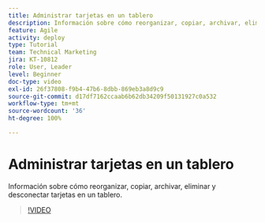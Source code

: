 ```yaml
---
title: Administrar tarjetas en un tablero
description: Información sobre cómo reorganizar, copiar, archivar, eliminar y desconectar tarjetas en un tablero.
feature: Agile
activity: deploy
type: Tutorial
team: Technical Marketing
jira: KT-10812
role: User, Leader
level: Beginner
doc-type: video
exl-id: 26f37808-f9b4-47b6-8dbb-869eb3a8d9c9
source-git-commit: d17df7162ccaab6b62db34209f50131927c0a532
workflow-type: tm+mt
source-wordcount: '36'
ht-degree: 100%

---
```


# Administrar tarjetas en un tablero

Información sobre cómo reorganizar, copiar, archivar, eliminar y desconectar tarjetas en un tablero.

>[!VIDEO](https://video.tv.adobe.com/v/3422925/?quality=12&learn=on&enablevpops&captions=spa)
